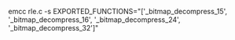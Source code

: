emcc rle.c -s EXPORTED_FUNCTIONS="['_bitmap_decompress_15', '_bitmap_decompress_16', '_bitmap_decompress_24', '_bitmap_decompress_32']"
